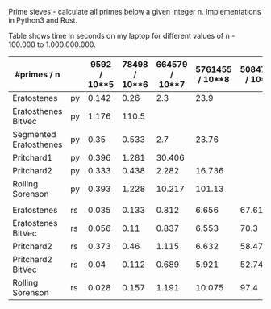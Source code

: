 Prime sieves - calculate all primes below a given integer n. Implementations in Python3 and Rust.

Table shows time in seconds on my laptop for different values of n - 100.000 to 1.000.000.000.

| #primes / n            |    | 9592 / 10\*\*5 | 78498 / 10\*\*6 | 664579 / 10\*\*7 | 5761455 / 10\*\*8 | 50847534 / 10\*\*9 |
| ---------------------- | -- | -------------- | --------------- | ---------------- | ----------------- | ------------------ |
| Eratostenes            | py | 0.142          | 0.26            | 2.3              | 23.9              |                    |
| Eratosthenes BitVec    | py | 1.176          | 110.5           |                  |                   |                    |
| Segmented Eratosthenes | py | 0.35           | 0.533           | 2.7              | 23.76             |                    |
| Pritchard1             | py | 0.396          | 1.281           | 30.406           |                   |                    |
| Pritchard2             | py | 0.333          | 0.438           | 2.282            | 16.736            |                    |
| Rolling Sorenson       | py | 0.393          | 1.228           | 10.217           | 101.13            |                    |
|                        |    |                |                 |                  |                   |                    |
| Eratostenes            | rs | 0.035          | 0.133           | 0.812            | 6.656             | 67.61              |
| Eratostenes BitVec     | rs | 0.056          | 0.11            | 0.837            | 6.553             | 70.3               |
| Pritchard2             | rs | 0.373          | 0.46            | 1.115            | 6.632             | 58.472             |
| Pritchard2 BitVec      | rs | 0.04           | 0.112           | 0.689            | 5.921             | 52.746             |
| Rolling Sorenson       | rs | 0.028          | 0.157           | 1.191            | 10.075            | 97.4               |
